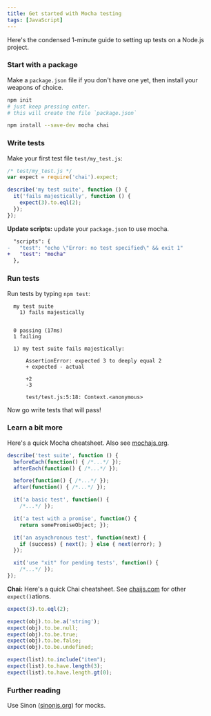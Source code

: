 ```yaml
---
title: Get started with Mocha testing
tags: [JavaScript]
---
```


Here's the condensed 1-minute guide to setting up tests on a Node.js project.

### Start with a package
Make a `package.json` file if you don't have one yet, then install your weapons of choice.

```sh
npm init
# just keep pressing enter.
# this will create the file `package.json`
```

```sh
npm install --save-dev mocha chai
```

### Write tests

Make your first test file `test/my_test.js`:

```js
/* test/my_test.js */
var expect = require('chai').expect;

describe('my test suite', function () {
  it('fails majestically', function () {
    expect(3).to.eql(2);
  });
});
```

**Update scripts:** update your `package.json` to use mocha.

```diff
  "scripts": {
-   "test": "echo \"Error: no test specified\" && exit 1"
+   "test": "mocha"
  },
```

### Run tests

Run tests by typing `npm test`:

```
  my test suite
    1) fails majestically


  0 passing (17ms)
  1 failing

  1) my test suite fails majestically:

      AssertionError: expected 3 to deeply equal 2
      + expected - actual

      +2
      -3

      test/test.js:5:18: Context.<anonymous>
```

Now go write tests that will pass!

### Learn a bit more

Here's a quick Mocha cheatsheet. Also see [mochajs.org](http://mochajs.org).

```js
describe('test suite', function () {
  beforeEach(function() { /*...*/ });
  afterEach(function() { /*...*/ });

  before(function() { /*...*/ });
  after(function() { /*...*/ });

  it('a basic test', function() {
    /*...*/ });

  it('a test with a promise', function() {
    return somePromiseObject; });

  it('an asynchronous test', function(next) {
    if (success) { next(); } else { next(error); }
  });

  xit('use "xit" for pending tests', function() {
    /*...*/ });
});
```

**Chai:** Here's a quick Chai cheatsheet. See [chaijs.com](http://chaijs.com/api/bdd/) for other `expect()`ations.

```js
expect(3).to.eql(2);

expect(obj).to.be.a('string');
expect(obj).to.be.null;
expect(obj).to.be.true;
expect(obj).to.be.false;
expect(obj).to.be.undefined;

expect(list).to.include("item");
expect(list).to.have.length(3);
expect(list).to.have.length.gt(0);
```

### Further reading

Use Sinon ([sinonjs.org][Sinon]) for mocks.

[Mocha]: http://mochajs.org/
[Sinon]: http://sinonjs.org/
